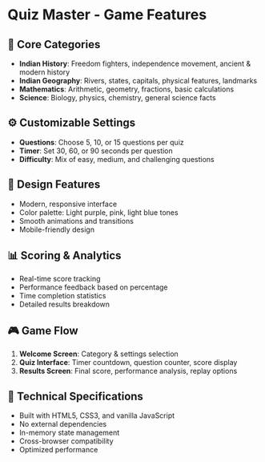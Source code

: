 # Quiz Master - Game Features

## 🎯 Core Categories
- **Indian History**: Freedom fighters, independence movement, ancient & modern history
- **Indian Geography**: Rivers, states, capitals, physical features, landmarks  
- **Mathematics**: Arithmetic, geometry, fractions, basic calculations
- **Science**: Biology, physics, chemistry, general science facts

## ⚙️ Customizable Settings
- **Questions**: Choose 5, 10, or 15 questions per quiz
- **Timer**: Set 30, 60, or 90 seconds per question
- **Difficulty**: Mix of easy, medium, and challenging questions

## 🎨 Design Features
- Modern, responsive interface
- Color palette: Light purple, pink, light blue tones
- Smooth animations and transitions
- Mobile-friendly design

## 📊 Scoring & Analytics
- Real-time score tracking
- Performance feedback based on percentage
- Time completion statistics
- Detailed results breakdown

## 🎮 Game Flow
1. **Welcome Screen**: Category & settings selection
2. **Quiz Interface**: Timer countdown, question counter, score display
3. **Results Screen**: Final score, performance analysis, replay options

## 💾 Technical Specifications
- Built with HTML5, CSS3, and vanilla JavaScript
- No external dependencies
- In-memory state management
- Cross-browser compatibility
- Optimized performance